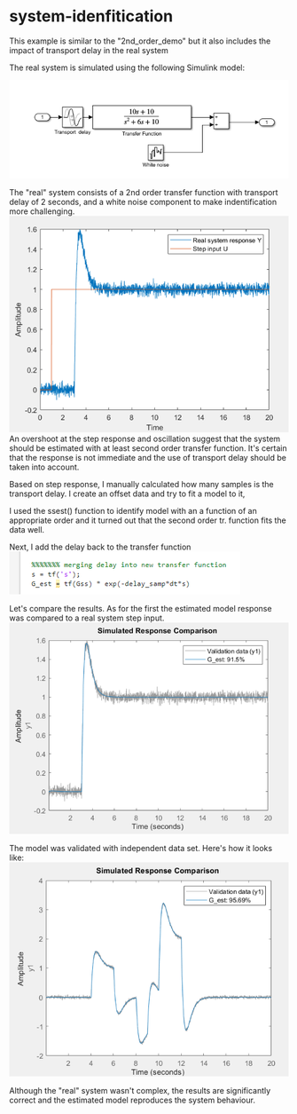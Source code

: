 # system-idenfitication
This example is similar to the "2nd_order_demo" but it also includes the impact of transport delay in the real system

The real system is simulated using the following Simulink model:

![alt text](image-2.png)

The "real" system consists of a 2nd order transfer function with transport delay of 2 seconds, and a white noise component to make indentification more challenging.
![alt text](image-4.png)
An overshoot at the step response and oscillation suggest that the system should be estimated with at least second order transfer function. It's certain that the response is not immediate and the use of transport delay should be taken into account.


Based on step response, I manually calculated how many samples is the transport delay. I create an offset data and try to fit a model to it,

I used the ssest() function to identify model with an a function of an appropriate order and it turned out that the second order tr. function fits the data well.

Next, I add the delay back to the transfer function
![alt text](image-5.png)

Let's compare the results. As for the first the estimated model response was compared to a real system step input. 
![alt text](image-6.png)

The model was validated with independent data set. Here's how it looks like:
![alt text](image-8.png)

Although the "real" system wasn't complex, the results are significantly correct and the estimated model reproduces the system behaviour.